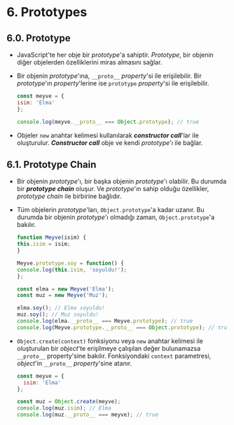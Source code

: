 # 6. Prototypes

## 6.0. Prototype

- JavaScript'te her obje bir *prototype*'a sahiptir. *Prototype*, bir objenin diğer objelerden özelliklerini miras almasını sağlar.
- Bir objenin *prototype*'ına, `__proto__` *property*'si ile erişilebilir. Bir *prototype*'ın *property*'lerine ise `prototype` *property*'si ile erişilebilir.

    ```javascript
    const meyve = {
    isim: 'Elma'
    };

    console.log(meyve.__proto__ === Object.prototype); // true
    ```

- Objeler `new` anahtar kelimesi kullanılarak ***constructor call***'lar ile oluşturulur. ***Constructor call*** obje ve kendi *prototype*'ı ile bağlar.

## 6.1. Prototype Chain

- Bir objenin *prototype*'ı, bir başka objenin *prototype*'ı olabilir. Bu durumda bir ***prototype chain***  oluşur. Ve *prototype*'ın sahip olduğu özellikler, *prototype chain* ile birbirine bağlıdır.
- Tüm objelerin *prototype*'ları, `Object.prototype`'a kadar uzanır. Bu durumda bir objenin *prototype*'ı olmadığı zaman, `Object.prototype`'a bakılır.

    ```javascript
    function Meyve(isim) {
    this.isim = isim;
    }

    Meyve.prototype.soy = function() {
    console.log(this.isim, 'soyuldu!');
    };

    const elma = new Meyve('Elma');
    const muz = new Meyve('Muz');

    elma.soy(); // Elma soyuldu!
    muz.soy(); // Muz soyuldu!
    console.log(elma.__proto__ === Meyve.prototype); // true
    console.log(Meyve.prototype.__proto__ === Object.prototype); // true
    ```

- `Object.create(context)` fonksiyonu veya `new` anahtar kelimesi ile oluşturulan bir *object*'te erişilmeye çalışılan değer bulunamazsa `__proto__` property'sine bakılır. Fonksiyondaki `context` parametresi, *object*'in `__proto__` *property*'sine atanır.

    ```javascript
    const meyve = {
      isim: 'Elma'
    };

    const muz = Object.create(meyve);
    console.log(muz.isim); // Elma
    console.log(muz.__proto__ === meyve); // true
    ```
